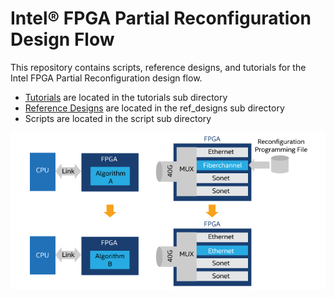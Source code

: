 # Intel&reg; FPGA Partial Reconfiguration Design Flow

This repository contains scripts, reference designs, and tutorials for the Intel FPGA Partial Reconfiguration design flow.


- [Tutorials](tutorials/) are located in the tutorials sub directory
- [Reference Designs](ref_designs/) are located in the ref_designs sub directory
- Scripts are located in the script sub directory

![PR Logo](quartus-prime-partial-reconfiguration-diagram.jpg?raw=true)
